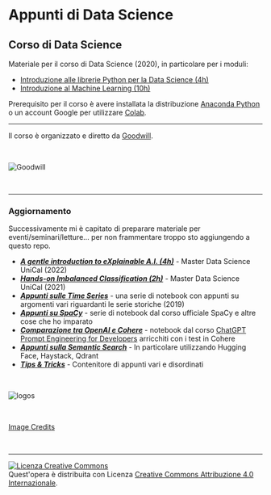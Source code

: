 # Appunti di Data Science

## Corso di Data Science
Materiale per il corso di Data Science (2020), in particolare per i moduli:

* [Introduzione alle librerie Python per la Data Science (4h)](https://github.com/nickprock/appunti_data_science/tree/master/intro_librerie_python)
* [Introduzione al Machine Learning (10h)](https://github.com/nickprock/appunti_data_science/tree/master/machine_learning_pills)

Prerequisito per il corso è avere installata la distribuzione [Anaconda Python](https://www.anaconda.com/distribution/) o un account Google per utilizzare [Colab](https://colab.research.google.com/notebooks/intro.ipynb).

---
Il corso è organizzato e diretto da [Goodwill](https://www.goodwillteam.it/).

<br>

![Goodwill](https://www.goodwillteam.it/wp-content/uploads/2017/09/Logo-Goodwill-Cosenza.png)

<br>

---

### Aggiornamento

Successivamente mi è capitato di preparare materiale per eventi/seminari/letture... per non frammentare troppo sto aggiungendo a questo repo.

* [***A gentle introduction to eXplainable A.I. (4h)***](https://github.com/nickprock/appunti_data_science/tree/master/intro_XAI) - Master Data Science UniCal (2022)
* [***Hands-on Imbalanced Classification (2h)***](https://github.com/nickprock/appunti_data_science/tree/master/imbalanced_classification) - Master Data Science UniCal (2021)
* [***Appunti sulle Time Series***](https://github.com/nickprock/appunti_data_science/tree/master/appunti-time-series) - una serie di notebook con appunti su argomenti vari riguardanti le serie storiche (2019)
* [***Appunti su SpaCy***](https://github.com/nickprock/appunti_data_science/tree/master/spacy) - serie di notebook dal corso ufficiale SpaCy e altre cose che ho imparato
* [***Comparazione tra OpenAI e Cohere***](https://github.com/nickprock/appunti_data_science/tree/master/prompt-engineering-notes) - notebook dal corso [ChatGPT Prompt Engineering for Developers](https://www.deeplearning.ai/short-courses/chatgpt-prompt-engineering-for-developers/) arricchiti con i test in Cohere
* [***Appunti sulla Semantic Search***](https://github.com/nickprock/appunti_data_science/tree/master/semantic-search) - In particolare utilizzando Hugging Face, Haystack, Qdrant
* [***Tips & Tricks***](https://github.com/nickprock/appunti_data_science/tree/master/tips_and_tricks) - Contenitore di appunti vari e disordinati

<br>

![logos](https://external-content.duckduckgo.com/iu/?u=https%3A%2F%2Fwww.dataiku.com%2Fstatic%2Fimg%2Flearn%2Fguide%2Fgetting-started%2Fgetting-started-with-python%2Flogo-stack-python.png&f=1&nofb=1)

<br>

[Image Credits](https://doc.dataiku.com/dss/latest/python/index.html)

<br>

---

<a rel="license" href="http://creativecommons.org/licenses/by/4.0/"><img alt="Licenza Creative Commons" style="border-width:0" src="https://i.creativecommons.org/l/by/4.0/88x31.png" /></a><br />Quest'opera è distribuita con Licenza <a rel="license" href="http://creativecommons.org/licenses/by/4.0/">Creative Commons Attribuzione 4.0 Internazionale</a>.
